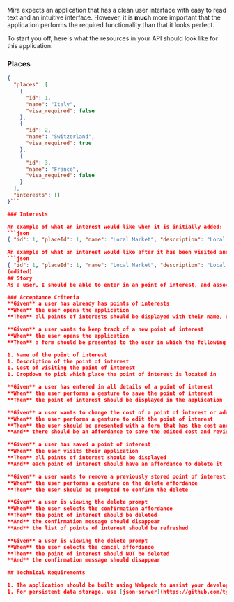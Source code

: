 Mira expects an application that has a clean user interface with easy to read text and an intuitive interface. However, it is **much** more important that the application performs the required functionality than that it looks perfect.


To start you off, here's what the resources in your API should look like for this application:

### Places

```json
{
  "places": [
    {
      "id": 1,
      "name": "Italy",
      "visa_required": false
    },
    {
      "id": 2,
      "name": "Switzerland",
      "visa_required": true
    },
    {
      "id": 3,
      "name": "France",
      "visa_required": false
    }
  ],
  "interests": []
}```

### Interests

An example of what an interest would like when it is initially added:
```json
{ "id": 1, "placeId": 1, "name": "Local Market", "description": "Local market where you can purchase local products and try the local food", "cost": 0.00, "review": "" }```

An example of what an interest would like after it has been visited and reviewed:
```json
{ "id": 1, "placeId": 1, "name": "Local Market", "description": "Local market where you can purchase local products and try the local food", "cost": 0.00, "review": "You can definitely get things for a lower price if you are willing to bargain!" }```
(edited)
## Story
As a user, I should be able to enter in an point of interest, and associate it with a place.

### Acceptance Criteria
**Given** a user has already has points of interests
**When** the user opens the application
**Then** all points of interests should be displayed with their name, description, cost, review if it's not blank and the place it is located

**Given** a user wants to keep track of a new point of interest
**When** the user opens the application
**Then** a form should be presented to the user in which the following properties of the point of interest can be provided

1. Name of the point of interest
1. Description of the point of interest
1. Cost of visiting the point of interest
1. Dropdown to pick which place the point of interest is located in

**Given** a user has entered in all details of a point of interest
**When** the user performs a gesture to save the point of interest
**Then** the point of interest should be displayed in the application

**Given** a user wants to change the cost of a point of interest or add/change the review to a point of interest
**When** the user performs a gesture to edit the point of interest
**Then** the user should be presented with a form that has the cost and review, if it's not blank, pre-filled
**And** there should be an affordance to save the edited cost and review

**Given** a user has saved a point of interest
**When** the user visits their application
**Then** all points of interest should be displayed
**And** each point of interest should have an affordance to delete it

**Given** a user wants to remove a previously stored point of interest
**When** the user performs a gesture on the delete affordance
**Then** the user should be prompted to confirm the delete

**Given** a user is viewing the delete prompt
**When** the user selects the confirmation affordance
**Then** the point of interest should be deleted
**And** the confirmation message should disappear
**And** the list of points of interest should be refreshed

**Given** a user is viewing the delete prompt
**When** the user selects the cancel affordance
**Then** the point of interest should NOT be deleted
**And** the confirmation message should disappear

## Technical Requirements

1. The application should be built using Webpack to assist your development process.
1. For persistent data storage, use [json-server](https://github.com/typicode/json-server). (edited)
